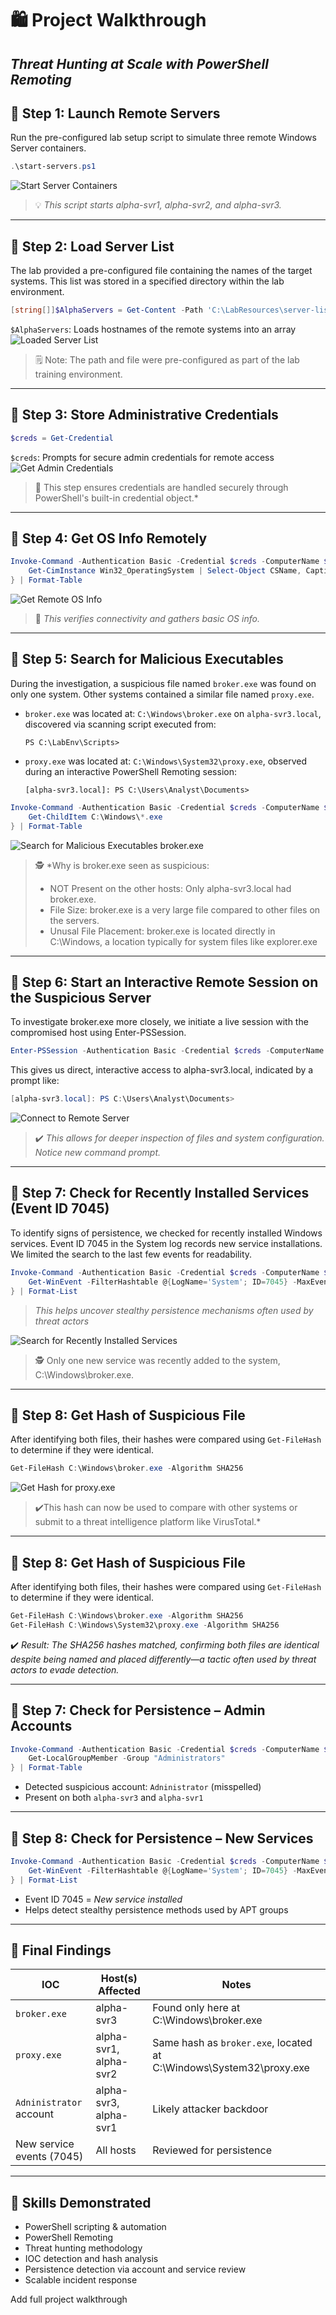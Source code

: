 # 🛍️ Project Walkthrough

## *Threat Hunting at Scale with PowerShell Remoting*



## 🔹 **Step 1: Launch Remote Servers**

Run the pre-configured lab setup script to simulate three remote Windows Server containers.

```powershell
.\start-servers.ps1
```
![Start Server Containers](screenshots/start-server-containers.png)
>💡 *This script starts alpha-svr1, alpha-svr2, and alpha-svr3.*

---

## 🔹 **Step 2: Load Server List**

The lab provided a pre-configured file containing the names of the target systems. This list was stored in a specified directory within the lab environment.

```powershell
[string[]]$AlphaServers = Get-Content -Path 'C:\LabResources\server-list.txt'
```

 `$AlphaServers`: Loads hostnames of the remote systems into an array
![Loaded Server List](screenshots/server-names-variable.png)
>🗒️ Note: The path and file were pre-configured as part of the lab training environment.

---

## 🔹 **Step 3: Store Administrative Credentials**

```powershell
$creds = Get-Credential
```

 `$creds`: Prompts for secure admin credentials for remote access
![Get Admin Credentials](screenshots/get-admin-creds.png)  
>🔐 This step ensures credentials are handled securely through PowerShell's built-in credential object.*

---
## 🔹 **Step 4: Get OS Info Remotely**

```powershell
Invoke-Command -Authentication Basic -Credential $creds -ComputerName $AlphaServers -Command {
    Get-CimInstance Win32_OperatingSystem | Select-Object CSName, Caption
} | Format-Table
```
![Get Remote OS Info](screenshots/get-remote-OS-info.png)
>🌟 *This verifies connectivity and gathers basic OS info.*

---

## 🔹 **Step 5: Search for Malicious Executables**

During the investigation, a suspicious file named `broker.exe` was found on only one system. Other systems contained a similar file named `proxy.exe`.

- `broker.exe` was located at:
  `C:\Windows\broker.exe` on `alpha-svr3.local`, discovered via scanning script executed from:
  ```
  PS C:\LabEnv\Scripts> 
  ```
  
- `proxy.exe` was located at:
  `C:\Windows\System32\proxy.exe`, observed during an interactive PowerShell Remoting session:
  ```
  [alpha-svr3.local]: PS C:\Users\Analyst\Documents>
  ```

```powershell
Invoke-Command -Authentication Basic -Credential $creds -ComputerName $AlphaServers -Command {
    Get-ChildItem C:\Windows\*.exe
} | Format-Table
```
![Search for Malicious Executables broker.exe](screenshots/broker-exe.png)
>🕵️ *Why is broker.exe seen as suspicious:
> - NOT Present on the other hosts: Only alpha-svr3.local had broker.exe.
> - File Size: broker.exe is a very large file compared to other files on the servers.
> - Unusal File Placement: broker.exe is located directly in C:\Windows\, a location typically for system files like explorer.exe  
---

## 🔹 **Step 6: Start an Interactive Remote Session on the Suspicious Server**

To investigate broker.exe more closely, we initiate a live session with the compromised host using Enter-PSSession.

```powershell
Enter-PSSession -Authentication Basic -Credential $creds -ComputerName alpha-svr3.local
```
This gives us direct, interactive access to alpha-svr3.local, indicated by a prompt like:
```powershell
[alpha-svr3.local]: PS C:\Users\Analyst\Documents>
```
![Connect to Remote Server ](screenshots/remote-host-connect.png)
>✔️ *This allows for deeper inspection of files and system configuration. Notice new command prompt.*

---

## 🔹 **Step 7: Check for Recently Installed Services (Event ID 7045)**

To identify signs of persistence, we checked for recently installed Windows services. Event ID 7045 in the System log records new service installations. We limited the search to the last few events for readability.

```powershell
Invoke-Command -Authentication Basic -Credential $creds -ComputerName $AlphaServers -Command {
    Get-WinEvent -FilterHashtable @{LogName='System'; ID=7045} -MaxEvents 3
} | Format-List
```
>*This helps uncover stealthy persistence mechanisms often used by threat actors*

![Search for Recently Installed Services](screenshots/Event-ID-7045.png)
>🕵️ Only one new service was recently added to the system, C:\Windows\broker.exe.

---

## 🔹 **Step 8: Get Hash of Suspicious File**

After identifying both files, their hashes were compared using `Get-FileHash` to determine if they were identical.

```powershell
Get-FileHash C:\Windows\broker.exe -Algorithm SHA256
```
![Get Hash for proxy.exe](screenshots/Event-ID-7045.png)
>✔️This hash can now be used to compare with other systems or submit to a threat intelligence platform like VirusTotal.*

---

## 🔹 **Step 8: Get Hash of Suspicious File**

After identifying both files, their hashes were compared using `Get-FileHash` to determine if they were identical.

```powershell
Get-FileHash C:\Windows\broker.exe -Algorithm SHA256
Get-FileHash C:\Windows\System32\proxy.exe -Algorithm SHA256
```
✔️ *Result: The SHA256 hashes matched, confirming both files are identical despite being named and placed differently—a tactic often used by threat actors to evade detection.*

---
## 🔹 **Step 7: Check for Persistence – Admin Accounts**

```powershell
Invoke-Command -Authentication Basic -Credential $creds -ComputerName $AlphaServers -Command {
    Get-LocalGroupMember -Group "Administrators"
} | Format-Table
```

- Detected suspicious account: `Adninistrator` (misspelled)
- Present on both `alpha-svr3` and `alpha-svr1`

---

## 🔹 **Step 8: Check for Persistence – New Services**

```powershell
Invoke-Command -Authentication Basic -Credential $creds -ComputerName $AlphaServers -Command {
    Get-WinEvent -FilterHashtable @{LogName='System'; ID=7045} -MaxEvents 3
} | Format-List
```

- Event ID 7045 = *New service installed*
- Helps detect stealthy persistence methods used by APT groups

---

## 🏁 Final Findings

| IOC                       | Host(s) Affected       | Notes                                                                |
|---------------------------|------------------------|----------------------------------------------------------------------|
| `broker.exe`              | alpha-svr3             | Found only here at C:\Windows\broker.exe                             |
| `proxy.exe`               | alpha-svr1, alpha-svr2 | Same hash as `broker.exe`, located at C:\Windows\System32\proxy.exe  |
| `Adninistrator` account   | alpha-svr3, alpha-svr1 | Likely attacker backdoor                                             |
| New service events (7045) | All hosts              | Reviewed for persistence                                             |

---

## 🧠 Skills Demonstrated

- PowerShell scripting & automation
- PowerShell Remoting
- Threat hunting methodology
- IOC detection and hash analysis
- Persistence detection via account and service review
- Scalable incident response

Add full project walkthrough
